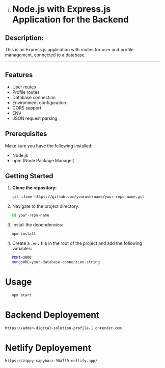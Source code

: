 


1. # Node.js with Express.js Application for the Backend

## Description:

This is an Express.js application with routes for user and profile management, connected to a database.

<hr/>

## Features

- User routes
- Profile routes
- Database connection
- Environment configuration
- CORS support
- ENV
- JSON request parsing

## Prerequisites

Make sure you have the following installed:

- Node.js
- npm (Node Package Manager)

## Getting Started

1. **Clone the repository:**

   ```bash
   git clone https://github.com/yourusername/your-repo-name.git

   ```

2. Navigate to the project directory:

```bash
   cd your-repo-name
```

3. Install the dependencies:

```bash
   npm install
```

4. Create a `.env` file in the root of the project and add the following variables:

```bash
   PORT=3000
   mongoURL=your-database-connection-string
```

# Usage

```bash
   npm start
```



# Backend Deployement

```bash
https://addan-digital-solution-profile-1.onrender.com
```

# Netlify Deployement

```bash
https://zippy-capybara-90a739.netlify.app/
```
